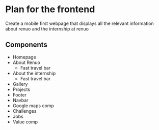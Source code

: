 # Plan for the frontend

Create a mobile first webpage that displays all the relevant information about renuo and the internship at renuo

## Components

* Homepage
* About Renuo
  * Fast travel bar
* About the internship
  * Fast travel bar
* Gallery
* Projects
* Footer
* Navbar
* Google maps comp
* Challenges
* Jobs
* Value comp
